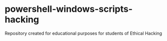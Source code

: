 # powershell-windows-scripts-hacking
Repository created for educational purposes for students of Ethical Hacking
